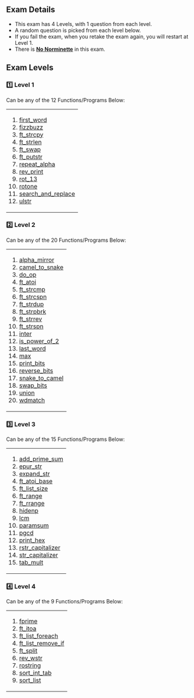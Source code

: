 ## Exam Details

- This exam has 4 Levels, with 1 question from each level.
- A random question is picked from each level below. 
- If you fail the exam, when you retake the exam again, you will restart at Level 1.
- There is <ins>**No Norminette**</ins> in this exam.

## Exam Levels

### :one: Level 1
Can be any of the 12 Functions/Programs Below:
<table><tr><td>
  
1. [first_word](https://github.com/caarlostol/42Rio-Commom-Core/blob/main/Exam02/Level%201/first_word/first_word.c)
2. [fizzbuzz](https://github.com/caarlostol/42Rio-Commom-Core/blob/main/Exam02/Level%201/fizzbuzz/fizzbuzz.c)
3. [ft_strcpy](https://github.com/caarlostol/42Rio-Commom-Core/blob/main/Exam02/Level%201/ft_strcpy/ft_strcpy.c)
4. [ft_strlen](https://github.com/caarlostol/42Rio-Commom-Core/blob/main/Exam02/Level%201/ft_strlen/ft_strlen.c)
5. [ft_swap](https://github.com/caarlostol/42Rio-Commom-Core/blob/main/Exam02/Level%201/ft_swap/ft_swap.c)
6. [ft_putstr](https://github.com/caarlostol/42Rio-Commom-Core/blob/main/Exam02/Level%201/ft_putstr/ft_putstr.c)
7. [repeat_alpha](https://github.com/caarlostol/42Rio-Commom-Core/blob/main/Exam02/Level%201/repeat_alpha/repeat_alpha.c)
8. [rev_print](https://github.com/caarlostol/42Rio-Commom-Core/blob/main/Exam02/Level%201/rev_print/rev_print.c)
9. [rot_13](https://github.com/caarlostol/42Rio-Commom-Core/blob/main/Exam02/Level%201/rot_13/rot_13.c)
10. [rotone](https://github.com/caarlostol/42Rio-Commom-Core/blob/main/Exam02/Level%201/rotone/rotone.c)
11. [search_and_replace](https://github.com/caarlostol/42Rio-Commom-Core/blob/main/Exam02/Level%201/search_and_replace/search_and_replace.c)
12. [ulstr](https://github.com/caarlostol/42Rio-Commom-Core/blob/main/Exam02/Level%201/ulstr/ulstr.c)
</td></tr></table>

### :two: Level 2
Can be any of the 20 Functions/Programs Below:
<table><tr><td>
  
1. [alpha_mirror](https://github.com/caarlostol/42Rio-Commom-Core/blob/main/Exam02/Level%202/alpha_mirror/alpha_mirror.c)
2. [camel_to_snake](https://github.com/caarlostol/42Rio-Commom-Core/blob/main/Exam02/Level%202/camel_to_snake/camel_to_snake.c)
3. [do_op](https://github.com/caarlostol/42Rio-Commom-Core/blob/main/Exam02/Level%202/do_op/do_op.c)
4. [ft_atoi](https://github.com/caarlostol/42Rio-Commom-Core/blob/main/Exam02/Level%202/ft_atoi/ft_atoi.c)
5. [ft_strcmp](https://github.com/caarlostol/42Rio-Commom-Core/blob/main/Exam02/Level%202/ft_strcmp/ft_strcmp.c)
6. [ft_strcspn](https://github.com/caarlostol/42Rio-Commom-Core/blob/main/Exam02/Level%202/ft_strcspn/ft_strcspn.c)
7. [ft_strdup](https://github.com/caarlostol/42Rio-Commom-Core/blob/main/Exam02/Level%202/ft_strdup/ft_strdup.c)
8. [ft_strpbrk](https://github.com/caarlostol/42Rio-Commom-Core/blob/main/Exam02/Level%202/ft_strpbrk/ft_strpbrk.c)
9. [ft_strrev](https://github.com/caarlostol/42Rio-Commom-Core/blob/main/Exam02/Level%202/ft_strrev/ft_strrev.c)
10. [ft_strspn](https://github.com/caarlostol/42Rio-Commom-Core/blob/main/Exam02/Level%202/ft_strspn/ft_strspn.c)
11. [inter](https://github.com/caarlostol/42Rio-Commom-Core/blob/main/Exam02/Level%202/inter/inter.c)
12. [is_power_of_2](https://github.com/caarlostol/42Rio-Commom-Core/blob/main/Exam02/Level%202/is_power_of_2/is_power_of_2.c)
13. [last_word](https://github.com/caarlostol/42Rio-Commom-Core/blob/main/Exam02/Level%202/last_word/last_word.c)
14. [max](https://github.com/caarlostol/42Rio-Commom-Core/blob/main/Exam02/Level%202/max/max.c)
15. [print_bits](https://github.com/caarlostol/42Rio-Commom-Core/blob/main/Exam02/Level%202/print_bits/print_bits.c)
16. [reverse_bits](https://github.com/caarlostol/42Rio-Commom-Core/blob/main/Exam02/Level%202/reverse_bits/reverse_bits.c)
17. [snake_to_camel](https://github.com/caarlostol/42Rio-Commom-Core/blob/main/Exam02/Level%202/snake_to_camel/snake_to_camel.c)
18. [swap_bits](https://github.com/caarlostol/42Rio-Commom-Core/blob/main/Exam02/Level%202/swap_bits/swap_bits.c)
19. [union](https://github.com/caarlostol/42Rio-Commom-Core/blob/main/Exam02/Level%202/union/union.c)
20. [wdmatch](https://github.com/caarlostol/42Rio-Commom-Core/blob/main/Exam02/Level%202/wdmatch/wdmatch.c)
</td></tr></table>

### :three: Level 3
Can be any of the 15 Functions/Programs Below:
<table><tr><td>
  
1. [add_prime_sum](https://github.com/caarlostol/42Rio-Commom-Core/blob/main/Exam02/Level%203/add_prime_sum/add_prime_sum.c)
2. [epur_str](https://github.com/caarlostol/42Rio-Commom-Core/blob/main/Exam02/Level%203/epur_str/epur_str.c)
3. [expand_str](https://github.com/caarlostol/42Rio-Commom-Core/blob/main/Exam02/Level%203/expand_str/expand_str.c)
4. [ft_atoi_base](https://github.com/caarlostol/42Rio-Commom-Core/blob/main/Exam02/Level%203/ft_atoi_base/ft_atoi_base.c)
5. [ft_list_size](https://github.com/pasqualerossi/42-School-Exam-Rank-02/tree/main/Level%203/ft_list_size)
6. [ft_range](https://github.com/caarlostol/42Rio-Commom-Core/blob/main/Exam02/Level%203/ft_range/ft_range.c)
7. [ft_rrange](https://github.com/caarlostol/42Rio-Commom-Core/blob/main/Exam02/Level%203/ft_rrange/ft_rrange.c)
8. [hidenp](https://github.com/caarlostol/42Rio-Commom-Core/blob/main/Exam02/Level%203/hidenp/hidenp.c)
9. [lcm](https://github.com/caarlostol/42Rio-Commom-Core/blob/main/Exam02/Level%203/lcm/lcm.c)
10. [paramsum](https://github.com/caarlostol/42Rio-Commom-Core/blob/main/Exam02/Level%203/paramsum/paramsum.c)
11. [pgcd](https://github.com/caarlostol/42Rio-Commom-Core/blob/main/Exam02/Level%203/pgcd/pgcd.c)
12. [print_hex](https://github.com/caarlostol/42Rio-Commom-Core/blob/main/Exam02/Level%203/print_hex/print_hex.c)
13. [rstr_capitalizer](https://github.com/caarlostol/42Rio-Commom-Core/blob/main/Exam02/Level%203/rstr_capitalizer/rstr_capitalizer.c)
14. [str_capitalizer](https://github.com/caarlostol/42Rio-Commom-Core/blob/main/Exam02/Level%203/str_capitalizer/str_capitalizer.c)
15. [tab_mult](https://github.com/caarlostol/42Rio-Commom-Core/blob/main/Exam02/Level%203/tab_mult/tab_mult.c)
</td></tr></table>

### :four: Level 4
Can be any of the 9 Functions/Programs Below:
<table><tr><td>
  
1. [fprime](https://github.com/caarlostol/42Rio-Commom-Core/blob/main/Exam02/Level%204/fprime/fprime.c)
2. [ft_itoa](https://github.com/caarlostol/42Rio-Commom-Core/blob/main/Exam02/Level%204/ft_itoa/ft_itoa.c)
3. [ft_list_foreach](https://github.com/pasqualerossi/42-School-Exam-Rank-02/tree/main/Level%204/ft_list_foreach)
4. [ft_list_remove_if](https://github.com/caarlostol/42Rio-Commom-Core/blob/main/Exam02/Level%204/ft_list_remove_if/ft_list_remove_if.c)
5. [ft_split](https://github.com/caarlostol/42Rio-Commom-Core/blob/main/Exam02/Level%204/ft_split/ft_split.c)
6. [rev_wstr](https://github.com/caarlostol/42Rio-Commom-Core/blob/main/Exam02/Level%204/rev_wstr/rev_wstr.c)
7. [rostring](https://github.com/caarlostol/42Rio-Commom-Core/blob/main/Exam02/Level%204/rostring/rostring.c)
8. [sort_int_tab](https://github.com/caarlostol/42Rio-Commom-Core/blob/main/Exam02/Level%204/sort_int_tab/sort_int_tab.c)
9. [sort_list](https://github.com/caarlostol/42Rio-Commom-Core/blob/main/Exam02/Level%204/sort_list/sort_list.c)
</td></tr></table>

<br>
